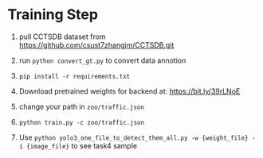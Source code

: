 # Training Step

1. pull CCTSDB dataset from https://github.com/csust7zhangjm/CCTSDB.git

2. run `python convert_gt.py` to convert data annotion

3. `pip install -r requirements.txt`

4. Download pretrained weights for backend at: https://bit.ly/39rLNoE

5. change your path in `zoo/traffic.json`

6. `python train.py -c zoo/traffic.json`

7. Use `python yolo3_one_file_to_detect_them_all.py -w {weight_file} -i {image_file}` to see task4 sample